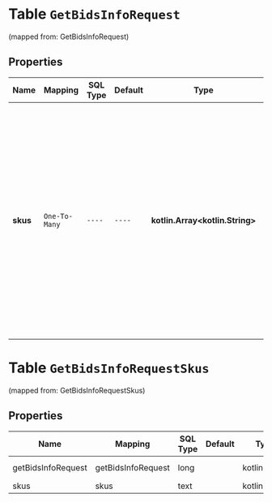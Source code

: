 
# Table `GetBidsInfoRequest`
(mapped from: GetBidsInfoRequest)

## Properties
Name | Mapping | SQL Type | Default | Type | Description | Notes
---- | ------- | -------- | ------- | ---- | ----------- | -----
**skus** | `One-To-Many` | `----` | `----`  | **kotlin.Array&lt;kotlin.String&gt;** | Список товаров, для которых нужно получить значения ставок.  Если список не задан, постранично возвращаются все товары со ставками.  Если список задан, результаты возвращаются одной страницей, а параметры &#x60;page_token&#x60; и &#x60;limit&#x60; игнорируются.  |  [optional]


# **Table `GetBidsInfoRequestSkus`**
(mapped from: GetBidsInfoRequestSkus)

## Properties
Name | Mapping | SQL Type | Default | Type | Description | Notes
---- | ------- | -------- | ------- | ---- | ----------- | -----
getBidsInfoRequest | getBidsInfoRequest | long | | kotlin.Long | Primary Key | *one*
skus | skus | text | | kotlin.String | Foreign Key | *many*



